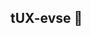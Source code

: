 ## tUX-evse 👋

<!--

**Electric vehicule & charger Rust software stack :**

This project Rust modules:
 * ISO15118-2/Din stack [iso15118-encoder-rs](https://github.com/tux-evse/iso15118-encoders-rs)
 * ISO15118 simulator [iso15118-simulator-rs](https://github.com/tux-evse/iso15118-simulator-rs)
 * SLAC/ISO15118-3 binding [slack-binding-rs](https://github.com/tux-evse/slac-binding-rs)
 * OCPP binding [ocpp-binding-rs)[https://github.com/tux-evse/iso15118-simulator-rs]
 * TCP/TLS/SDP iso15118 network stack [iso15118-network-rs](https://github.com/tux-evse/iso15118-network-rs)
 * Graphic LVGL Rust api [lvgl-rclib-rs)[https://github.com/tux-evse/lvgl-rclib-rs]
 * OpenAMP rpmsg/protobus [ti-am62x-binding-rs](https://github.com/tux-evse/ti-am62x-binding-rs)
 * Linky binding [linky-binding-rs](https://github.com/tux-evse/linky-binding-rs)

 Tux-evse ship a default configuation [evse-project-manager-config](https://github.com/tux-evse/evse-project-manager-config) 
 targeting (redpesk-factory)[https://redpesk.bzh/welcome/home] a CentOS-stream derivated plateform. Nevertheless provided cargo/cmake are standard should work on any serious Linux plateform.
-->
